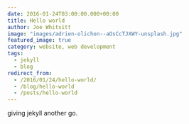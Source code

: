 ```yaml
---
date: 2016-01-24T03:00:00.000+00:00
title: Hello world
author: Joe Whitsitt
image: "images/adrien-olichon--aOsCcTJXWY-unsplash.jpg"
featured_image: true
category: website, web development
tags: 
  - jekyll
  - blog
redirect_from:
  - /2016/01/24/hello-world/
  - /blog/hello-world
  - /posts/hello-world
---
```

giving jekyll another go.
